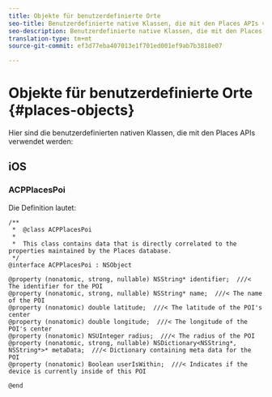 ```yaml
---
title: Objekte für benutzerdefinierte Orte
seo-title: Benutzerdefinierte native Klassen, die mit den Places APIs verwendet werden.
seo-description: Benutzerdefinierte native Klassen, die mit den Places APIs verwendet werden.
translation-type: tm+mt
source-git-commit: ef3d77eba407013e1f701ed001ef9ab7b3818e07

---
```



# Objekte für benutzerdefinierte Orte {#places-objects}

Hier sind die benutzerdefinierten nativen Klassen, die mit den Places APIs verwendet werden:

## iOS

### ACPPlacesPoi

Die Definition lautet:

```text
/**
 *  @class ACPPlacesPoi
 *
 *  This class contains data that is directly correlated to the properties maintained by the Places database.
 */
@interface ACPPlacesPoi : NSObject

@property (nonatomic, strong, nullable) NSString* identifier;  ///< The identifier for the POI
@property (nonatomic, strong, nullable) NSString* name;  ///< The name of the POI
@property (nonatomic) double latitude;  ///< The latitude of the POI's center
@property (nonatomic) double longitude;  ///< The longitude of the POI's center
@property (nonatomic) NSUInteger radius;  ///< The radius of the POI
@property (nonatomic, strong, nullable) NSDictionary<NSString*, NSString*>* metaData;  ///< Dictionary containing meta data for the POI
@property (nonatomic) Boolean userIsWithin;  ///< Indicates if the device is currently inside of this POI

@end
```

